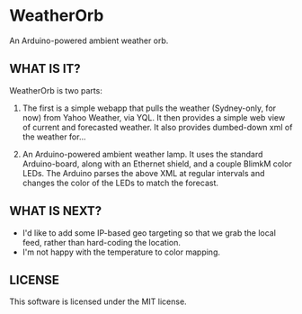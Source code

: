 WeatherOrb
=========

An Arduino-powered ambient weather orb.


WHAT IS IT?
-----------

WeatherOrb is two parts:

1.  The first is a simple webapp that pulls the weather (Sydney-only, for now) from Yahoo Weather, via YQL. It then provides a simple web view of current and forecasted weather. It also provides dumbed-down xml of the weather for...

2.  An Arduino-powered ambient weather lamp. It uses the standard Arduino-board, along with an Ethernet shield, and a couple BlimkM color LEDs. The Arduino parses the above XML at regular intervals and changes the color of the LEDs to match the forecast.


WHAT IS NEXT?
-----------

*  I'd like to add some IP-based geo targeting so that we grab the local feed, rather than hard-coding the location.
*  I'm not happy with the temperature to color mapping.


LICENSE
------------

This software is licensed under the MIT license.